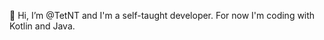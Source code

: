 👋 Hi, I’m @TetNT and I'm a self-taught developer. For now I'm coding with Kotlin and Java.

<!---
TetNT/TetNT is a ✨ special ✨ repository because its `README.md` (this file) appears on your GitHub profile.
You can click the Preview link to take a look at your changes.
--->
